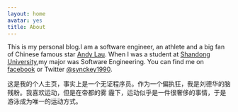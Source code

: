 ```yaml
---
layout: home
avatar: yes
title: About
---
```


This is my personal blog.I am a software engineer, an athlete and a big fan of Chinese famous star [Andy Lau](http://www.awc618.com/?r=54447d0f8af75).
When I was a student at [Shandong University](http://www.sdu.edu.cn/),my major was Software Engineering. You can find me on             
[facebook](https://www.facebook.com/synckey) or Twitter [@synckey1990](https://twitter.com/synckey1990).

这是我的个人主页，事实上是一个无证程序员。作为一个偏执狂，我是刘德华的脑残粉。我喜欢运动，但是在帝都的雾
霾下，运动似乎是一件很奢侈的事情，于是游泳成为唯一的运动方式。
